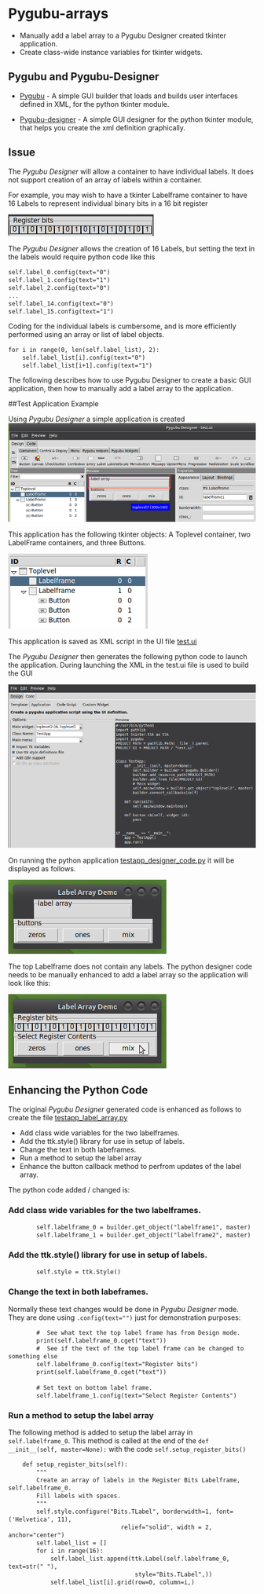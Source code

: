 # Pygubu-arrays

* Manually add a label array to a Pygubu Designer created tkinter application. 
* Create class-wide instance variables for tkinter widgets.

## Pygubu and Pygubu-Designer 

* [Pygubu](https://pypi.org/project/pygubu/) - A simple GUI builder that loads and builds user interfaces defined in XML, for the python tkinter module.

* [Pygubu-designer](https://pypi.org/project/pygubu-designer/) - A simple GUI designer for the python tkinter module, that helps you create the xml definition graphically.

## Issue

The *Pygubu Designer* will allow a container to have individual labels. It does not support creation of an array of labels within a container.

For example, you may wish to have a tkinter Labelframe container to have 16 Labels to represent individual binary bits in a 16 bit register

![16bit_register](/images/16bit_register.png)

The *Pygubu Designer* allows the creation of 16 Labels, but setting the text in the labels would require python code like this
```
self.label_0.config(text="0")
self.label_1.config(text="1")
self.label_2.config(text="0")
...
self.label_14.config(text="0")
self.label_15.config(text="1")
```
Coding for the individual labels is cumbersome, and is more efficiently performed using an array or list of label objects.
```
for i in range(0, len(self.label_list), 2):
    self.label_list[i].config(text="0")
    self.label_list[i+1].config(text="1")
```
The following describes how to use Pygubu Designer to create a basic GUI application, then how to manually add a label array to the application.

##Test Application Example

Using *Pygubu Designer* a simple application is created 
![pygubu_designer](/images/pygubu_designer.png)

This application has the following tkinter objects: A Toplevel container, two LabelFrame containers, and three Buttons.

![objects](/images/objects.png)

This application is saved as XML script in the UI file [test.ui](test.ui)

The *Pygubu Designer* then generates the following python code to launch the application. During launching the XML in the test.ui file is used to build the GUI

![generated_code](/images/generated_code.png)

On running the python application [testapp_designer_code.py](testapp_designer_code.py) it will be displayed as follows.

![testapp_designer_code](/images/testapp_designer_code.png)

The top Labelframe does not contain any labels. The python designer code needs to be manually enhanced to add a label array so the application will look like this:

![label_array_demo](/images/label_array_demo.png)

## Enhancing the Python Code

The original *Pygubu Designer* generated code is enhanced as follows to create the file [testapp_label_array.py](testapp_label_array.py)

* Add class wide variables for the two labelframes.
* Add the ttk.style() library for use in setup of labels.
* Change the text in both labeframes.
* Run a method to setup the label array
* Enhance the button callback method to perfrom updates of the label array.

The python code added / changed is:

### Add class wide variables for the two labelframes.
```
        self.labelframe_0 = builder.get_object("labelframe1", master)
        self.labelframe_1 = builder.get_object("labelframe2", master)
```

### Add the ttk.style() library for use in setup of labels.
```
        self.style = ttk.Style()
```

###  Change the text in both labeframes.
Normally these text changes would be done in *Pygubu Designer* mode. They are done using `.config(text="")` just for demonstration purposes: 
```
        #  See what text the top label frame has from Design mode.
        print(self.labelframe_0.cget("text"))
        #  See if the text of the top label frame can be changed to something else
        self.labelframe_0.config(text="Register bits")
        print(self.labelframe_0.cget("text"))

        # Set text on bottom label frame.
        self.labelframe_1.config(text="Select Register Contents")
```


### Run a method to setup the label array
The following method is added to setup the label array in `self.labelframe_0`. This method is called at the end of the `def __init__(self, master=None):` with the code `self.setup_register_bits()`

```
    def setup_register_bits(self):
        """
        Create an array of labels in the Register Bits Labelframe, self.labelframe_0.
        Fill labels with spaces.
        """
        self.style.configure("Bits.TLabel", borderwidth=1, font=('Helvetica', 11),
                                relief="solid", width = 2, anchor="center")
        self.label_list = []
        for i in range(16):
            self.label_list.append(ttk.Label(self.labelframe_0, text=str(" "),
                                    style="Bits.TLabel",))
            self.label_list[i].grid(row=0, column=i,)
```










